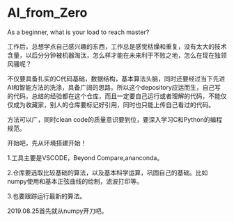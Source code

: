 # AI_from_Zero
As a beginner, what is your load to reach master?

工作后，总想学点自己感兴趣的东西，工作总是感觉枯燥和重复，没有太大的技术含量，以后分分钟被机器淘汰，怎么样才能在未来利于不败之地，怎么在现在独领风骚呢？

不仅要具备扎实的C代码基础，数据结构，基本算法头脑，同时还要经过当下先进AI和智能方法的洗涤，具备广阔的思路。所以这个depository应运而生，自己写的代码，总结的经验都在这个仓库，而且一定要自己运行或者理解的代码，不能仅仅成为收藏家，别人的仓库要标记好引用，同时也只能上传自己看过的代码。

方法可以广，同时clean code的质量意识要到位，要深入学习C和Python的编程规范。

开始吧，先从环境搭建开始！

1.工具主要是VSCODE，Beyond Compare,ananconda。

2.仓库要选取比较基础的算法，以及基本科学运算，巩固自己的基础。比如numpy使用和基本正弦曲线的绘制，滤波打印等。

3.也要跟踪运行最新的算法。

2019.08.25首先就从numpy开刀吧。
